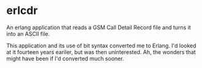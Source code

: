 erlcdr
======

An erlang application that reads a GSM Call Detail Record file and turns it into an ASCII file.

This application and its use of bit syntax converted me to Erlang. I'd looked at it fourteen  years
eariler, but was then uninterested. Ah, the wonders that might have been if I'd converted much sooner.

